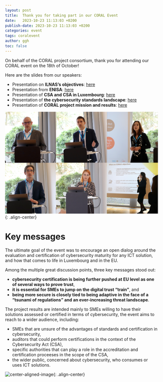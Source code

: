 ```yaml
---
layout: post
title:  Thank you for taking part in our CORAL Event
date:   2023-10-23 11:13:03 +0200
publish-date: 2023-10-23 11:13:03 +0200
categories: event
tags: coralevent
author: ggh
toc: false
---
```


On behalf of the CORAL project consortium, thank you for attending our CORAL event on the 18th of October!

Here are the slides from our speakers:
* Presentation on **ILNAS’s objectives**: [here](/assets/docs/1%20-%20CORAL-2023-presentation_JPH.pdf)
* Presentation from **ENISA**: [here](/assets/docs/2%20-%20CORAL%20-EU%20CCF-ENISA-RenateVerheijen.pdf)
* Presentation of **CSA and CSA in Luxembourg**: [here](/assets/docs/3%20-%20CORAL%20event%2018102023_CSA%20et%20ILNAS_JLA.pdf)
* Presentation of **the cybersecurity standards landscape**: [here](/assets/docs/4%20-%20CORAL%20event%20-%20Cybersecurity%20Standards%20-%20NVI.pdf)
* Presentation of **CORAL project mission and results**: [here](/assets/docs/5%20-%20CORAL%20project%20results%20-%20GGH%20and%20NVI.pdf)


![center-aligned-image](/assets/images/speakers_coral.jpg){: .align-center}


# Key messages 
   
The ultimate goal of the event was to encourage an open dialog around the evaluation and certification of cybersecurity maturity for any ICT solution, and how that comes to life in Luxembourg and in the EU.

Among the multiple great discussion points, three key messages stood out: 
* **cybersecurity certification is being further pushed at EU level as one of several ways to prove trust**,
* **it is essential for SMEs to jump on the digital trust “train”**, and 
* **being more secure is closely tied to being adaptive in the face of a “tsunami of regulations” and an ever-increasing threat landscape**.


The project results are intended mainly to SMEs willing to have their solutions assessed or certified in terms of cybersecurity, the event aims to reach to a wider audience, including: 

* SMEs that are unsure of the advantages of standards and certification in cybersecurity,
* auditors that could perform certifications in the context of the Cybersecurity Act (CSA),
* specific authorities that can play a role in the accreditation and certification proceeses in the scope of the CSA, 
* the wider public, concerned about cybersecurity, who consumes or uses ICT solutions.

![center-aligned-image](/assets/images/IMG_8936.jpg){: .align-center}
